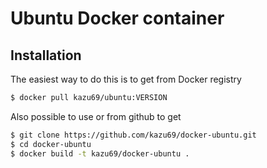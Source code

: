 Ubuntu Docker container
====================

Installation
-----

The easiest way to do this is to get from Docker registry

```sh
$ docker pull kazu69/ubuntu:VERSION
```

Also possible to use or from github to get

```sh
$ git clone https://github.com/kazu69/docker-ubuntu.git
$ cd docker-ubuntu
$ docker build -t kazu69/docker-ubuntu .
```
